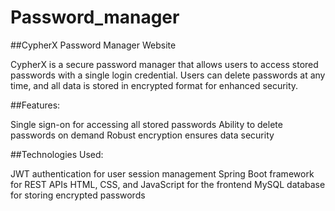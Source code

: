 # Password_manager

##CypherX Password Manager Website

CypherX is a secure password manager that allows users to access stored passwords with a single login credential. Users can delete passwords at any time, and all data is stored in encrypted format for enhanced security.

##Features:

Single sign-on for accessing all stored passwords
Ability to delete passwords on demand
Robust encryption ensures data security

##Technologies Used:

JWT authentication for user session management
Spring Boot framework for REST APIs
HTML, CSS, and JavaScript for the frontend
MySQL database for storing encrypted passwords
